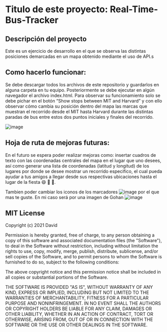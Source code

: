 # Titulo de este proyecto: Real-Time-Bus-Tracker

## Descripción del proyecto
Este es un ejercicio de desarrollo en el que se observa las distintas posiciones demarcadas en un mapa obtenido mediante el uso de API.s

## Como hacerlo funcionar:

Se debe descargar todos los archivos de este repositorio y guardarlos en alguna carpeta en tu equipo. Posteriormente se debe ejecutar en algún navegador el archivo index.html. Para observar su funcionamiento solo se debe pichar en el botón “Show stops between MIT and Harvard” y con ello observar cómo cambia su posición dentro del mapa las marcas que muestran el recorrido desde el MIT hasta Harvard durante las distintas paradas de bus entre estos dos puntos iniciales y finales del recorrido.

![image](https://user-images.githubusercontent.com/87394787/133845841-18b839cb-6a50-4a78-8c18-cee33e52df68.png)



## Hoja de ruta de mejoras futuras:

En el futuro se espera poder realizar mejoras como: insertar cuadros de texto con las coordenadas centrales del mapa en el lugar que uno desees, así como generar una lista de coordenadas (latitud y longitud) de los lugares por donde se desee mostrar un recorrido especifico, el cual pueda ayudar a tus amigos a llegar desde sus respectivas ubicaciones hasta el lugar de la fiesta 😄 🥳 🍻.

Tambien poder cambiar los iconos de los marcadores ![image](https://user-images.githubusercontent.com/87394787/133846105-48a5dd4a-2ef2-467b-bb7a-a273cdf651e9.png)
 por el que mas te guste. En mi caso será por una imagen de Gohan ![image](https://user-images.githubusercontent.com/87394787/133846323-f7044315-71aa-45c4-b7f8-1a07d35a9ae5.png)


## MIT License

Copyright (c) 2021 David

Permission is hereby granted, free of charge, to any person obtaining a copy
of this software and associated documentation files (the "Software"), to deal
in the Software without restriction, including without limitation the rights
to use, copy, modify, merge, publish, distribute, sublicense, and/or sell
copies of the Software, and to permit persons to whom the Software is
furnished to do so, subject to the following conditions:

The above copyright notice and this permission notice shall be included in all
copies or substantial portions of the Software.

THE SOFTWARE IS PROVIDED "AS IS", WITHOUT WARRANTY OF ANY KIND, EXPRESS OR
IMPLIED, INCLUDING BUT NOT LIMITED TO THE WARRANTIES OF MERCHANTABILITY,
FITNESS FOR A PARTICULAR PURPOSE AND NONINFRINGEMENT. IN NO EVENT SHALL THE
AUTHORS OR COPYRIGHT HOLDERS BE LIABLE FOR ANY CLAIM, DAMAGES OR OTHER
LIABILITY, WHETHER IN AN ACTION OF CONTRACT, TORT OR OTHERWISE, ARISING FROM,
OUT OF OR IN CONNECTION WITH THE SOFTWARE OR THE USE OR OTHER DEALINGS IN THE
SOFTWARE.
